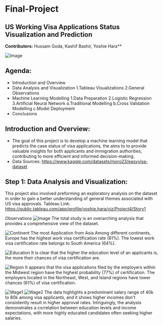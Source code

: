 # Final-Project


**US Working Visa Applications Status**
**Visualization and Prediction**
-
**Contributers:**  Hussam Goda, Kashif Bashir, Yoshie Hara**

![Image](https://github.com/HussamGoda/Final-Project/blob/main/Images/Approve.png)


**Agenda:** 
-
- Introduction and Overview
- Data Analysis and Visualization
  1.Tableau Visualizations
  2.General Observations
- Machine Learning Modelling
  1.Data Preparation
  2.Logistic Regression
  3.Artificial Neural Network
    a.Traditional Modelling
    b.Cross Validation Modelling
    c.Model Deployment
- Conclusions

**Introduction and Overview:**
-
- The goal of this project is to develop a machine learning model that predicts the case status of visa applications, the aims to to provide valuable insights for both applicants and immigration authorities, contributing to more efficient and informed decision-making.
- Data Sources: https://www.kaggle.com/datasets/moro23/easyvisa-dataset


**Step 1: Data Analysis and Visualization:**
-
This project also involved preforming an exploratory analysis on the dataset in order to gain a better understanding of general themes associated with US visa approvals. 
Tableau Link: https://public.tableau.com/app/profile/yoshie.hara/viz/Project4/Story1


Observations
![Image](https://github.com/HussamGoda/Final-Project/blob/main/Images/Total.png)
The total study is an overarching analysis that provides a comprehensive view of the dataset.

![Continent](https://github.com/HussamGoda/Final-Project/blob/main/Images/Continent.png)
The most Application from Asia
Among different continents, Europe has the highest work visa certification rate (81%).
The lowest work visa certification rate belongs to South America (64%).

![Education](https://github.com/HussamGoda/Final-Project/blob/main/Images/Education.png)
It is clear that the higher the education level of an applicants is, the more their chances of visa certification are.

![Region](https://github.com/HussamGoda/Final-Project/blob/main/Images/Region.png)
It appears that the visa applications filed by the employers within the Midwest region have the highest probability (77%) of certification. 
The employers located in the Northeast, West, and Island regions have lower chances (61%) of visa certification.

![Wage1](https://github.com/HussamGoda/Final-Project/blob/main/Images/Wage1.png)
![Wage2](https://github.com/HussamGoda/Final-Project/blob/main/Images/Wage2.png)
The data highlights a predominant salary range of 40k to 80k among visa applicants, and it shows higher incomes don't consistently result in higher approval rates. 
Intriguingly, the analysis demonstrates a correlation between education levels and income expectations, with more highly educated candidates often seeking higher salaries. 


